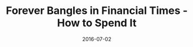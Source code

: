 ---
title: Forever Bangles in Financial Times - How to Spend It
date: 2016-07-02
summary_markdown: |
  Assael Forever Bangles, 48 Akoya Cultured Pearls, 7.75 - 8.0mm, set in 18K Yellow Gold. Available exclusively at Neiman Marcus. ​​
featured_image: /uploads/2016-07-02.jpg
---